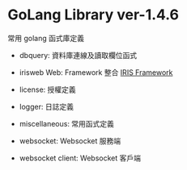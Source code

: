 # GoLang Library ver-1.4.6

常用 golang 函式庫定義

- dbquery: 資料庫連線及讀取欄位函式

- irisweb Web: Framework 整合 [IRIS Framework](https://iris-go.com/)

- license: 授權定義

- logger: 日誌定義

- miscellaneous: 常用函式定義

- websocket: Websocket 服務端

- websocket client: Websocket 客戶端

